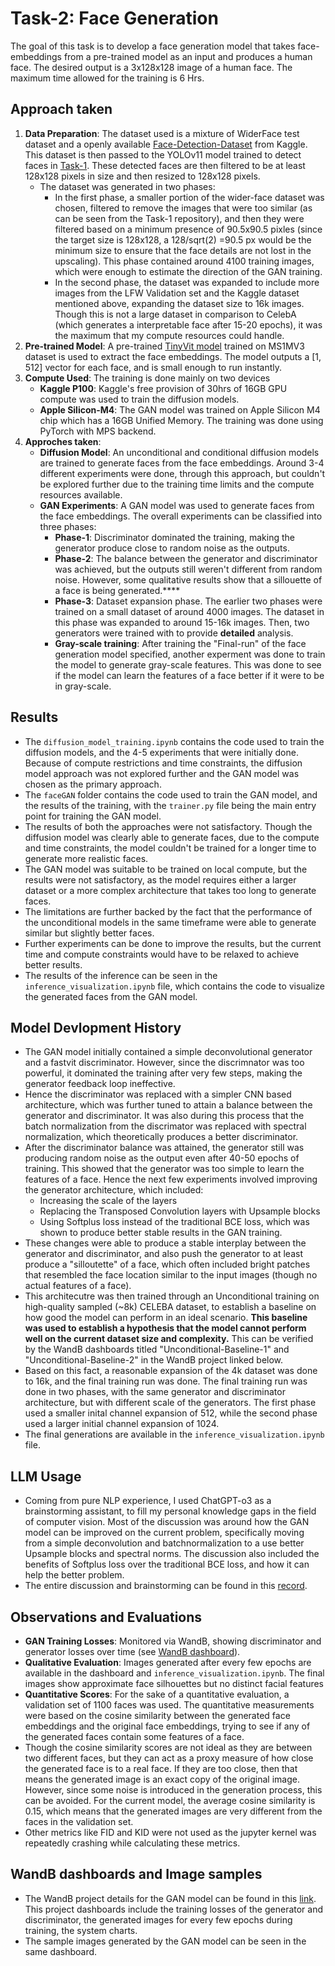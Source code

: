 # Task-2: Face Generation

The goal of this task is to develop a face generation model that takes face-embeddings from a pre-trained model as an input and produces a human face. The desired output is a 3x128x128 image of a human face. The maximum time allowed for the training is 6 Hrs.

## Approach taken

1. **Data Preparation**: The dataset used is a mixture of WiderFace test dataset and a openly available [Face-Detection-Dataset](https://www.kaggle.com/datasets/fareselmenshawii/face-detection-dataset/data) from Kaggle.  This dataset is then passed to the YOLOv11 model trained to detect faces in [Task-1](https://github.com/Akhil-Theerthala/Task1-Face-Detection-Rust). These detected faces are then filtered to be at least 128x128 pixels in size and then resized to 128x128 pixels.
    - The dataset was generated in two phases:
      - In the first phase, a smaller portion of the wider-face dataset was chosen, filtered to remove the images that were too similar (as can be seen from the Task-1 repository), and then they were filtered based on a minimum presence of 90.5x90.5 pixles (since the target size is 128x128, a 128/sqrt(2) =90.5 px would be the minimum size to ensure that the face details are not lost in the upscaling). This phase contained around 4100 training images, which were enough to estimate the direction of the GAN training.
      - In the second phase, the dataset was expanded to include more images from the LFW Validation set and the Kaggle dataset mentioned above, expanding the dataset size to 16k images. Though this is not a large dataset in comparison to CelebA (which generates a interpretable face after 15-20 epochs), it was the maximum that my compute resources could handle.
2. **Pre-trained Model**: A pre-trained [TinyVit model](https://huggingface.co/gaunernst/vit_tiny_patch8_112.arcface_ms1mv3) trained on MS1MV3 dataset is used to extract the face embeddings. The model outputs a [1, 512] vector for each face, and is small enough to run instantly.
3. **Compute Used**: The training is done mainly on two devices
    - **Kaggle P100**: Kaggle's free provision of 30hrs of 16GB GPU compute was used to train the diffusion models.
    - **Apple Silicon-M4**: The GAN model was trained on Apple Silicon M4 chip which has a 16GB Unified Memory. The training was done using PyTorch with MPS backend.
4. **Approches taken**:
    - **Diffusion Model**: An unconditional and conditional diffusion models are trained to generate faces from the face embeddings. Around 3-4 different experiments were done, through this approach, but couldn't be explored further due to the training time limits and the compute resources available.
    - **GAN Experiments**: A GAN model was used to generate faces from the face embeddings. The overall experiments can be classified into three phases:
      - **Phase-1**: Discriminator dominated the training, making the generator produce close to random noise as the outputs.
      - **Phase-2**: The balance between the generator and discriminator was achieved, but the outputs still weren't different from random noise. However, some qualitative results show that a sillouette of a face is being generated.****
      - **Phase-3**: Dataset expansion phase. The earlier two phases were trained on a small dataset of around 4000 images. The dataset in this phase was expanded to around 15-16k images. Then, two generators were trained with to provide **detailed** analysis.
      - **Gray-scale training**: After training the "Final-run" of the face generation model specified, another experment was done to train the model to generate gray-scale features. This was done to see if the model can learn the features of a face better if it were to be in gray-scale. 

## Results

- The `diffusion_model_training.ipynb` contains the code used to train the diffusion models, and the 4-5 experiments that were initially done. Because of compute restrictions and time constraints, the diffusion model approach was not explored further and the GAN model was chosen as the primary approach.
- The `faceGAN` folder contains the code used to train the GAN model, and the results of the training, with the `trainer.py` file being the main entry point for training the GAN model.
- The results of both the approaches were not satisfactory. Though the diffusion model was clearly able to generate faces, due to the compute and time constraints, the model couldn't be trained for a longer time to generate more realistic faces.
- The GAN model was suitable to be trained on local compute, but the results were not satisfactory, as the model requires either a larger dataset or a more complex architecture that takes too long to generate faces.
- The limitations are further backed by the fact that the performance of the unconditional models in the same timeframe were able to generate similar but slightly better faces.
- Further experiments can be done to improve the results, but the current time and compute constraints would have to be relaxed to achieve better results.
- The results of the inference can be seen in the `inference_visualization.ipynb` file, which contains the code to visualize the generated faces from the GAN model.

## Model Devlopment History

- The GAN model initially contained a simple deconvolutional generator and a fastvit discriminator. However, since the discrimnator was too powerful, it dominated the training after very few steps, making the generator feedback loop ineffective.
- Hence the discriminator was replaced with a simpler CNN based architecture, which was further tuned to attain a balance between the generator and discriminator. It was also during this process that the batch normalization from the discrimator was replaced with spectral normalization, which theoretically produces a better discriminator.
- After the discriminator balance was attained, the generator still was producing random noise as the output even after 40-50 epochs of training. This showed that the generator was too simple to learn the features of a face. Hence the next few experiments involved improving the generator architecture, which included:
  - Increasing the scale of the layers
  - Replacing the Transposed Convolution layers with Upsample blocks
  - Using Softplus loss instead of the traditional BCE loss, which was shown to produce better stable results in the GAN training.
- These changes were able to produce a stable interplay between the generator and discriminator, and also push the generator to at least produce a "silloutette" of a face, which often included bright patches that resembled the face location similar to the input images (though no actual features of a face).
- This architecutre was then trained through an Unconditional training on high-quality sampled (~8k) CELEBA dataset, to establish a baseline on how good the model can perform in an ideal scenario. **This baseline was used to establish a hypothesis that the model cannot perform well on the current dataset size and complexity.** This can be verified by the WandB dashboards titled "Unconditional-Baseline-1" and "Unconditional-Baseline-2" in the WandB project linked below.
- Based on this fact, a reasonable expansion of the 4k dataset was done to 16k, and the final training run was done. The final training run was done in two phases, with the same generator and discriminator architecture, but with different scale of the generators. The first phase used a smaller inital channel expansion of 512, while the second phase used a larger initial channel expansion of 1024.
- The final generations are available in the `inference_visualization.ipynb` file.

## LLM Usage

- Coming from pure NLP experience, I used ChatGPT-o3 as a brainstorming assistant, to fill my personal knowledge gaps in the field of computer vision. Most of the discussion was around how the GAN model can be improved on the current problem, specifically moving from a simple deconvolution and batchnormalization to a use better Upsample blocks and spectral norms. The discussion also included the benefits of Softplus loss over the traditional BCE loss, and how it can help the better problem.
- The entire discussion and brainstorming can be found in this [record](https://chatgpt.com/share/6873623c-8a78-800b-88fb-b098b47373ae).

## Observations and Evaluations

- **GAN Training Losses**: Monitored via WandB, showing discriminator and generator losses over time (see [WandB dashboard](https://wandb.ai/silvervein/face-generation-gan-mps?nw=nwuserakhiltvsn)).
- **Qualitative Evaluation**: Images generated after every few epochs are available in the dashboard and `inference_visualization.ipynb`. The final images show approximate face silhouettes but no distinct facial features
- **Quantitative Scores**: For the sake of a quantitative evaluation, a validation set of 1100 faces was used. The quantitative measurements were based on the cosine similarity between the generated face embeddings and the original face embeddings, trying to see if any of the generated faces contain some features of a face.
- Though the cosine similarity scores are not ideal as they are between two different faces, but they can act as a proxy measure of how close the generated face is to a real face. If they are too close, then that means the generated image is an exact copy of the original image. However, since some noise is introduced in the generation process, this can be avoided. For the current model, the average cosine similarity is 0.15, which means that the generated images are very different from the faces in the validation set.
- Other metrics like FID and KID were not used as the jupyter kernel was repeatedly crashing while calculating these metrics. 

## WandB dashboards and Image samples

- The WandB project details for the GAN model can be found in this [link](https://wandb.ai/silvervein/face-generation-gan-mps?nw=nwuserakhiltvsn). This project dashboards include the training losses of the generator and discriminator, the generated images for every few epochs during training, the system charts.
- The sample images generated by the GAN model can be seen in the same dashboard.
